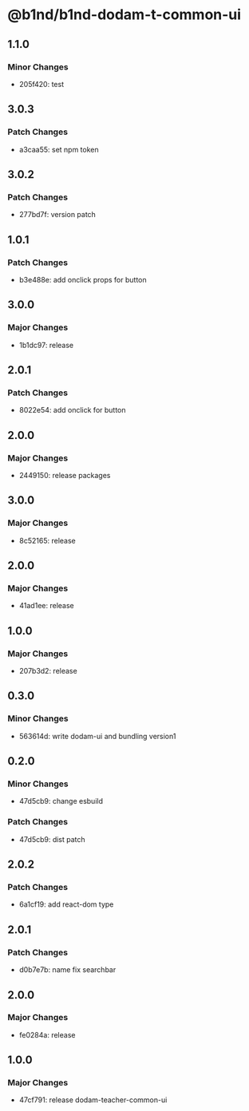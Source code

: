 # @b1nd/b1nd-dodam-t-common-ui

## 1.1.0

### Minor Changes

- 205f420: test

## 3.0.3

### Patch Changes

- a3caa55: set npm token

## 3.0.2

### Patch Changes

- 277bd7f: version patch

## 1.0.1

### Patch Changes

- b3e488e: add onclick props for button

## 3.0.0

### Major Changes

- 1b1dc97: release

## 2.0.1

### Patch Changes

- 8022e54: add onclick for button

## 2.0.0

### Major Changes

- 2449150: release packages

## 3.0.0

### Major Changes

- 8c52165: release

## 2.0.0

### Major Changes

- 41ad1ee: release

## 1.0.0

### Major Changes

- 207b3d2: release

## 0.3.0

### Minor Changes

- 563614d: write dodam-ui and bundling version1

## 0.2.0

### Minor Changes

- 47d5cb9: change esbuild

### Patch Changes

- 47d5cb9: dist patch

## 2.0.2

### Patch Changes

- 6a1cf19: add react-dom type

## 2.0.1

### Patch Changes

- d0b7e7b: name fix searchbar

## 2.0.0

### Major Changes

- fe0284a: release

## 1.0.0

### Major Changes

- 47cf791: release dodam-teacher-common-ui
